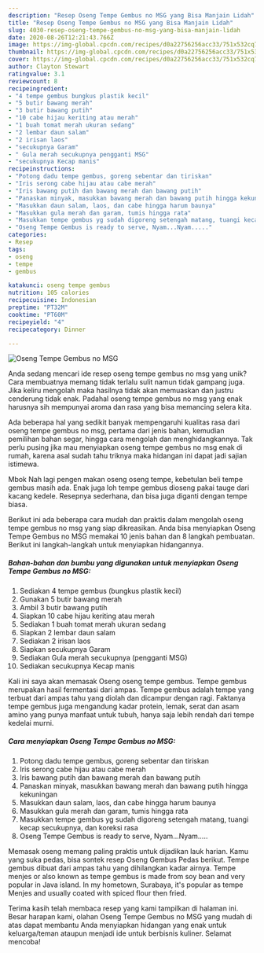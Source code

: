 ```yaml
---
description: "Resep Oseng Tempe Gembus no MSG yang Bisa Manjain Lidah"
title: "Resep Oseng Tempe Gembus no MSG yang Bisa Manjain Lidah"
slug: 4030-resep-oseng-tempe-gembus-no-msg-yang-bisa-manjain-lidah
date: 2020-08-26T12:21:43.766Z
image: https://img-global.cpcdn.com/recipes/d0a22756256acc33/751x532cq70/oseng-tempe-gembus-no-msg-foto-resep-utama.jpg
thumbnail: https://img-global.cpcdn.com/recipes/d0a22756256acc33/751x532cq70/oseng-tempe-gembus-no-msg-foto-resep-utama.jpg
cover: https://img-global.cpcdn.com/recipes/d0a22756256acc33/751x532cq70/oseng-tempe-gembus-no-msg-foto-resep-utama.jpg
author: Clayton Stewart
ratingvalue: 3.1
reviewcount: 8
recipeingredient:
- "4 tempe gembus bungkus plastik kecil"
- "5 butir bawang merah"
- "3 butir bawang putih"
- "10 cabe hijau keriting atau merah"
- "1 buah tomat merah ukuran sedang"
- "2 lembar daun salam"
- "2 irisan laos"
- "secukupnya Garam"
- " Gula merah secukupnya pengganti MSG"
- "secukupnya Kecap manis"
recipeinstructions:
- "Potong dadu tempe gembus, goreng sebentar dan tiriskan"
- "Iris serong cabe hijau atau cabe merah"
- "Iris bawang putih dan bawang merah dan bawang putih"
- "Panaskan minyak, masukkan bawang merah dan bawang putih hingga kekuningan"
- "Masukkan daun salam, laos, dan cabe hingga harum baunya"
- "Masukkan gula merah dan garam, tumis hingga rata"
- "Masukkan tempe gembus yg sudah digoreng setengah matang, tuangi kecap secukupnya, dan koreksi rasa"
- "Oseng Tempe Gembus is ready to serve, Nyam...Nyam....."
categories:
- Resep
tags:
- oseng
- tempe
- gembus

katakunci: oseng tempe gembus 
nutrition: 105 calories
recipecuisine: Indonesian
preptime: "PT32M"
cooktime: "PT60M"
recipeyield: "4"
recipecategory: Dinner

---
```



![Oseng Tempe Gembus no MSG](https://img-global.cpcdn.com/recipes/d0a22756256acc33/751x532cq70/oseng-tempe-gembus-no-msg-foto-resep-utama.jpg)

Anda sedang mencari ide resep oseng tempe gembus no msg yang unik? Cara membuatnya memang tidak terlalu sulit namun tidak gampang juga. Jika keliru mengolah maka hasilnya tidak akan memuaskan dan justru cenderung tidak enak. Padahal oseng tempe gembus no msg yang enak harusnya sih mempunyai aroma dan rasa yang bisa memancing selera kita.

Ada beberapa hal yang sedikit banyak mempengaruhi kualitas rasa dari oseng tempe gembus no msg, pertama dari jenis bahan, kemudian pemilihan bahan segar, hingga cara mengolah dan menghidangkannya. Tak perlu pusing jika mau menyiapkan oseng tempe gembus no msg enak di rumah, karena asal sudah tahu triknya maka hidangan ini dapat jadi sajian istimewa.

Mbok Nah lagi pengen makan oseng oseng tempe, kebetulan beli tempe gembus masih ada. Enak juga loh tempe gembus dioseng pakai tauge dari kacang kedele. Resepnya sederhana, dan bisa juga diganti dengan tempe biasa.


Berikut ini ada beberapa cara mudah dan praktis dalam mengolah oseng tempe gembus no msg yang siap dikreasikan. Anda bisa menyiapkan Oseng Tempe Gembus no MSG memakai 10 jenis bahan dan 8 langkah pembuatan. Berikut ini langkah-langkah untuk menyiapkan hidangannya.

<!--inarticleads1-->

##### Bahan-bahan dan bumbu yang digunakan untuk menyiapkan Oseng Tempe Gembus no MSG:

1. Sediakan 4 tempe gembus (bungkus plastik kecil)
1. Gunakan 5 butir bawang merah
1. Ambil 3 butir bawang putih
1. Siapkan 10 cabe hijau keriting atau merah
1. Sediakan 1 buah tomat merah ukuran sedang
1. Siapkan 2 lembar daun salam
1. Sediakan 2 irisan laos
1. Siapkan secukupnya Garam
1. Sediakan  Gula merah secukupnya (pengganti MSG)
1. Sediakan secukupnya Kecap manis


Kali ini saya akan memasak Oseng oseng tempe gembus. Tempe gembus merupakan hasil fermentasi dari ampas. Tempe gembus adalah tempe yang terbuat dari ampas tahu yang diolah dan dicampur dengan ragi. Faktanya tempe gembus juga mengandung kadar protein, lemak, serat dan asam amino yang punya manfaat untuk tubuh, hanya saja lebih rendah dari tempe kedelai murni. 

<!--inarticleads2-->

##### Cara menyiapkan Oseng Tempe Gembus no MSG:

1. Potong dadu tempe gembus, goreng sebentar dan tiriskan
1. Iris serong cabe hijau atau cabe merah
1. Iris bawang putih dan bawang merah dan bawang putih
1. Panaskan minyak, masukkan bawang merah dan bawang putih hingga kekuningan
1. Masukkan daun salam, laos, dan cabe hingga harum baunya
1. Masukkan gula merah dan garam, tumis hingga rata
1. Masukkan tempe gembus yg sudah digoreng setengah matang, tuangi kecap secukupnya, dan koreksi rasa
1. Oseng Tempe Gembus is ready to serve, Nyam...Nyam.....


Memasak oseng memang paling praktis untuk dijadikan lauk harian. Kamu yang suka pedas, bisa sontek resep Oseng Gembus Pedas berikut. Tempe gembus dibuat dari ampas tahu yang dihilangkan kadar airnya. Tempe menjes or also known as tempe gembus is made from soy bean and very popular in Java island. In my hometown, Surabaya, it&#39;s popular as tempe Menjes and usually coated with spiced flour then fried. 

Terima kasih telah membaca resep yang kami tampilkan di halaman ini. Besar harapan kami, olahan Oseng Tempe Gembus no MSG yang mudah di atas dapat membantu Anda menyiapkan hidangan yang enak untuk keluarga/teman ataupun menjadi ide untuk berbisnis kuliner. Selamat mencoba!
